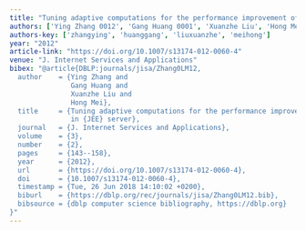 ```yaml
---
title: "Tuning adaptive computations for the performance improvement of applications in JEE server"
authors: ['Ying Zhang 0012', 'Gang Huang 0001', 'Xuanzhe Liu', 'Hong Mei']
authors-key: ['zhangying', 'huanggang', 'liuxuanzhe', 'meihong']
year: "2012"
article-link: "https://doi.org/10.1007/s13174-012-0060-4"
venue: "J. Internet Services and Applications"
bibex: "@article{DBLP:journals/jisa/Zhang0LM12,
  author    = {Ying Zhang and
               Gang Huang and
               Xuanzhe Liu and
               Hong Mei},
  title     = {Tuning adaptive computations for the performance improvement of applications
               in {JEE} server},
  journal   = {J. Internet Services and Applications},
  volume    = {3},
  number    = {2},
  pages     = {143--158},
  year      = {2012},
  url       = {https://doi.org/10.1007/s13174-012-0060-4},
  doi       = {10.1007/s13174-012-0060-4},
  timestamp = {Tue, 26 Jun 2018 14:10:02 +0200},
  biburl    = {https://dblp.org/rec/journals/jisa/Zhang0LM12.bib},
  bibsource = {dblp computer science bibliography, https://dblp.org}
}"
---
```


